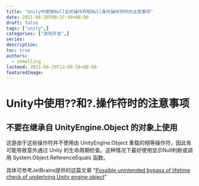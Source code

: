 ```yaml
---
title: "Unity中使用Null合并操作符和Null条件操作符时的注意事项"
date: 2021-08-30T08:37:49+08:00
draft: false
tags: ["unity",]
categories: ["游戏开发",]
series:
description:
toc: true
authors:
  - zemelling
lastmod: 2021-08-29T13:09:56+08:00
featuredImage:
---
```


# Unity中使用??和?.操作符时的注意事项

## 不要在继承自 UnityEngine.Object 的对象上使用

这是由于这些操作符并不使用由 UnityEngine.Object 重载的相等操作符，因此有可能导致意外通过 Unity 的生命周期检查。这种情况下最好使用显示Null判断或调用 System.Object.ReferenceEquals 函数。

具体可参考JetBrains提供的这篇文章 "[Possible unintended bypass of lifetime check of underlying Unity engine object](https://github.com/JetBrains/resharper-unity/wiki/Possible-unintended-bypass-of-lifetime-check-of-underlying-Unity-engine-object)"